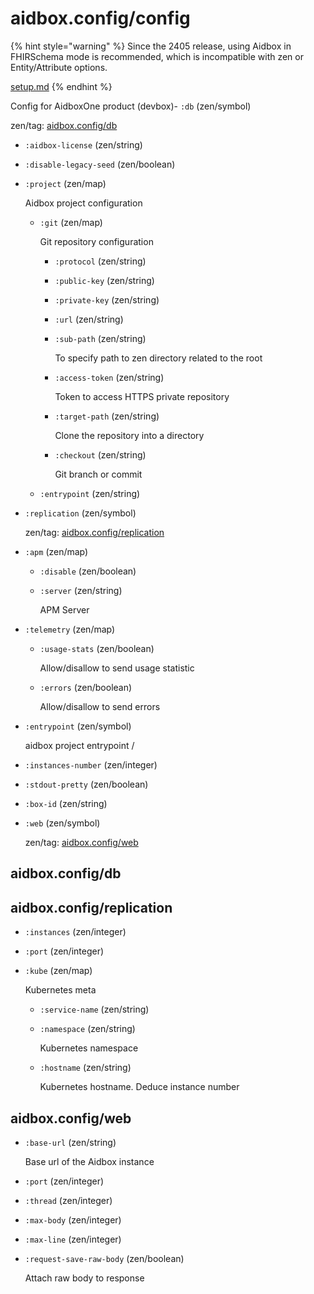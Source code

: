 # aidbox.config/config

{% hint style="warning" %}
Since the 2405 release, using Aidbox in FHIRSchema mode is recommended, which is incompatible with zen or Entity/Attribute options.

[setup.md](../../../../../modules/profiling-and-validation/fhir-schema-validator/setup.md "mention")
{% endhint %}

Config for AidboxOne product (devbox)- `:db` (zen/symbol)

zen/tag: [aidbox.config/db](aidbox.config-config.md#aidbox.config-db)

* `:aidbox-license` (zen/string)
* `:disable-legacy-seed` (zen/boolean)
*   `:project` (zen/map)

    Aidbox project configuration

    *   `:git` (zen/map)

        Git repository configuration

        * `:protocol` (zen/string)
        * `:public-key` (zen/string)
        * `:private-key` (zen/string)
        * `:url` (zen/string)
        *   `:sub-path` (zen/string)

            To specify path to zen directory related to the root
        *   `:access-token` (zen/string)

            Token to access HTTPS private repository
        *   `:target-path` (zen/string)

            Clone the repository into a directory
        *   `:checkout` (zen/string)

            Git branch or commit
    * `:entrypoint` (zen/string)
*   `:replication` (zen/symbol)

    zen/tag: [aidbox.config/replication](aidbox.config-config.md#aidbox.config-replication)
* `:apm` (zen/map)
  * `:disable` (zen/boolean)
  *   `:server` (zen/string)

      APM Server
* `:telemetry` (zen/map)
  *   `:usage-stats` (zen/boolean)

      Allow/disallow to send usage statistic
  *   `:errors` (zen/boolean)

      Allow/disallow to send errors
*   `:entrypoint` (zen/symbol)

    aidbox project entrypoint /
* `:instances-number` (zen/integer)
* `:stdout-pretty` (zen/boolean)
* `:box-id` (zen/string)
*   `:web` (zen/symbol)

    zen/tag: [aidbox.config/web](aidbox.config-config.md#aidbox.config-web)

## aidbox.config/db

## aidbox.config/replication

* `:instances` (zen/integer)
* `:port` (zen/integer)
*   `:kube` (zen/map)

    Kubernetes meta

    * `:service-name` (zen/string)
    *   `:namespace` (zen/string)

        Kubernetes namespace
    *   `:hostname` (zen/string)

        Kubernetes hostname. Deduce instance number

## aidbox.config/web

*   `:base-url` (zen/string)

    Base url of the Aidbox instance
* `:port` (zen/integer)
* `:thread` (zen/integer)
* `:max-body` (zen/integer)
* `:max-line` (zen/integer)
*   `:request-save-raw-body` (zen/boolean)

    Attach raw body to response
